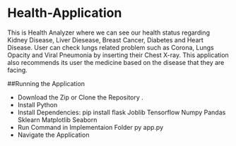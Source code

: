 # Health-Application

This is Health Analyzer where we can see our health status regarding Kidney Disease, Liver Diesease, Breast Cancer, Diabetes and Heart Disease. User can check lungs related problem such as Corona, Lungs Opacity and Viral Pneumonia by inserting their Chest X-ray.  This application also recommends its user the medicine based on the disease that they are facing.

##Running the Application

* Download the Zip or Clone the Repository .
* Install Python
* Install Dependencies:
  pip install flask Joblib Tensorflow Numpy Pandas Sklearn Matplotlib Seaborn
* Run Command in Implementaion Folder py app.py
* Navigate the Application  
